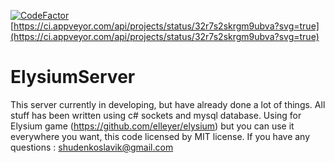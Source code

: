 [![CodeFactor](https://www.codefactor.io/repository/github/signalr/signalr/badge?style=plastic)](https://www.codefactor.io/repository/github/elleyerium/elysiumserver)
[https://ci.appveyor.com/api/projects/status/32r7s2skrgm9ubva?svg=true](https://ci.appveyor.com/api/projects/status/32r7s2skrgm9ubva?svg=true)
# ElysiumServer
This server currently in developing, but have already done a lot of things. All stuff has been written using c# sockets and mysql database. Using for Elysium game (https://github.com/elleyer/elysium) but you can use it everywhere you want, this code licensed by MIT license. If you have any questions : shudenkoslavik@gmail.com
